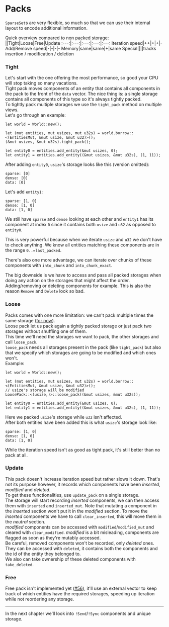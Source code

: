 # Packs

`SparseSet`s are very flexible, so much so that we can use their internal layout to encode additional information.

Quick overview compared to non packed storage:
||Tight|Loose|Free|Update
:---:|:---:|:---:|:---:|:---:
Iteration speed|++|+|+|-
Add/Remove speed|-|-|-|-
Memory|same|same|+|same
Special||||tracks insertion / modification / deletion

### Tight

Let's start with the one offering the most performance, so good your CPU will stop taking so many vacations.  
Tight pack moves components of an entity that contains all components in the pack to the front of the `data` vector. The nice thing is: a single storage contains all components of this type so it's always tightly packed.  
To tightly pack multiple storages we use the `tight_pack` method on multiple views.  
Let's go through an example:
```rust, noplaypen
let world = World::new();

let (mut entities, mut usizes, mut u32s) = world.borrow::<(EntitiesMut, &mut usize, &mut u32)>();
(&mut usizes, &mut u32s).tight_pack();

let entity0 = entities.add_entity(&mut usizes, 0);
let entity1 = entities.add_entity((&mut usizes, &mut u32s), (1, 11));
```
After adding `entity0`, `usize`'s storage looks like this (version omitted):
```
sparse: [0]
dense: [0]
data: [0]
```
Let's add `entity1`:
```
sparse: [1, 0]
dense: [1, 0]
data: [1, 0]
```
We still have `sparse` and `dense` looking at each other and `entity1` has its component at index `0` since it contains both `usize` and `u32` as opposed to `entity0`.

This is very powerful because when we iterate `usize` and `u32` we don't have to check anything. We know all entities matching these components are in the range `0..=last_packed`.

There's also one more advantage, we can iterate over chunks of these components with `into_chunk` and `into_chunk_exact`.

The big downside is we have to access and pass all packed storages when doing any action on the storages that might affect the order. Adding/removing or deleting components for example. This is also the reason `Remove` and `Delete` look so bad.

### Loose

Packs comes with one more limitation: we can't pack multiple times the same storage ([for now](https://github.com/leudz/shipyard/issues/47)).  
Loose pack let us pack again a tightly packed storage or just pack two storages without shuffling one of them.  
This time we'll need the storages we want to pack, the other storages and call `loose_pack`.  
`loose_pack` needs all storages present in the pack (like `tight_pack`) but also that we specify which storages are going to be modified and which ones won't.  
Example:
```rust, noplaypen
let world = World::new();

let (mut entities, mut usizes, mut u32s) = world.borrow::<(EntitiesMut, &mut usize, &mut u32)>();
// usize's storage will be modified
LoosePack::<(usize,)>::loose_pack((&mut usizes, &mut u32s));

let entity0 = entities.add_entity(&mut usizes, 0);
let entity1 = entities.add_entity((&mut usizes, &mut u32s), (1, 11));
```
Here we packed `usize`'s storage while `u32` isn't affected.  
After both entities have been added this is what `usize`'s storage look like:
```
sparse: [1, 0]
dense: [1, 0]
data: [1, 0]
```

While the iteration speed isn't as good as tight pack, it's still better than no pack at all.  

### Update

This pack doesn't increase iteration speed but rather slows it down. That's not its purpose however, it records which components have been *inserted*, *modified* and *deleted*.  
To get these functionalities, use `update_pack` on a single storage.  
The storage will start recording *inserted* components, we can then access them with `inserted` and `inserted_mut`. Note that mutating a component in the *inserted* section won't put it in the *modified* section. To move the *inserted* components we have to call `clear_inserted`, this will move them in the *neutral* section.  
*modified* components can be accessed with `modified`/`modified_mut` and cleared with `clear_modified`. *modified* is a bit misleading, components are flagged as soon as they're mutably accessed.  
Be careful, removed components won't be recorded, only *deleted* ones. They can be accessed with `deleted`, it contains both the components and the id of the entity they belonged to.  
We also can take ownership of these deleted components with `take_deleted`.

### Free

Free pack isn't implemented yet ([#56](https://github.com/leudz/shipyard/issues/56)), it'll use an external vector to keep track of which entities have the required storages, speeding up iteration while not reordering any storage.

---

In the next chapter we'll look into `!Send`/`!Sync` components and unique storage.
